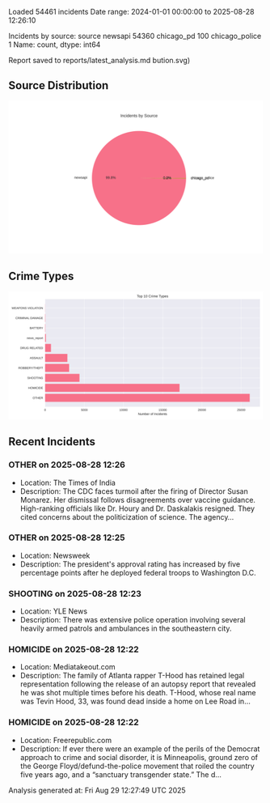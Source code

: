 
Loaded 54461 incidents
Date range: 2024-01-01 00:00:00 to 2025-08-28 12:26:10

Incidents by source:
source
newsapi           54360
chicago_pd          100
chicago_police        1
Name: count, dtype: int64

Report saved to reports/latest_analysis.md
bution.svg)

## Source Distribution
![Source Distribution](images/source_distribution.svg)

## Crime Types
![Crime Types](images/crime_types.svg)

## Recent Incidents

### OTHER on 2025-08-28 12:26
- Location: The Times of India
- Description: The CDC faces turmoil after the firing of Director Susan Monarez. Her dismissal follows disagreements over vaccine guidance. High-ranking officials like Dr. Houry and Dr. Daskalakis resigned. They cited concerns about the politicization of science. The agency…


### OTHER on 2025-08-28 12:25
- Location: Newsweek
- Description: The president's approval rating has increased by five percentage points after he deployed federal troops to Washington D.C.


### SHOOTING on 2025-08-28 12:23
- Location: YLE News
- Description: There was extensive police operation involving several heavily armed patrols and ambulances in the southeastern city.


### HOMICIDE on 2025-08-28 12:22
- Location: Mediatakeout.com
- Description: The family of Atlanta rapper T-Hood has retained legal representation following the release of an autopsy report that revealed he was shot multiple times before his death. T-Hood, whose real name was Tevin Hood, 33, was found dead inside a home on Lee Road in…


### HOMICIDE on 2025-08-28 12:22
- Location: Freerepublic.com
- Description: If ever there were an example of the perils of the Democrat approach to crime and social disorder, it is Minneapolis, ground zero of the George Floyd/defund-the-police movement that roiled the country five years ago, and a “sanctuary transgender state.” The d…

Analysis generated at: Fri Aug 29 12:27:49 UTC 2025
